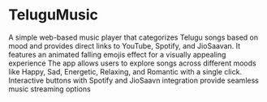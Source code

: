 # TeluguMusic
A simple web-based music player that categorizes Telugu songs based on mood and provides direct links to YouTube, Spotify, and JioSaavan. It features an animated falling emojis effect for a visually appealing experience
The app allows users to explore songs across different moods like Happy, Sad, Energetic, Relaxing, and Romantic with a single click.
Interactive buttons with Spotify and JioSaavn integration provide seamless music streaming options
